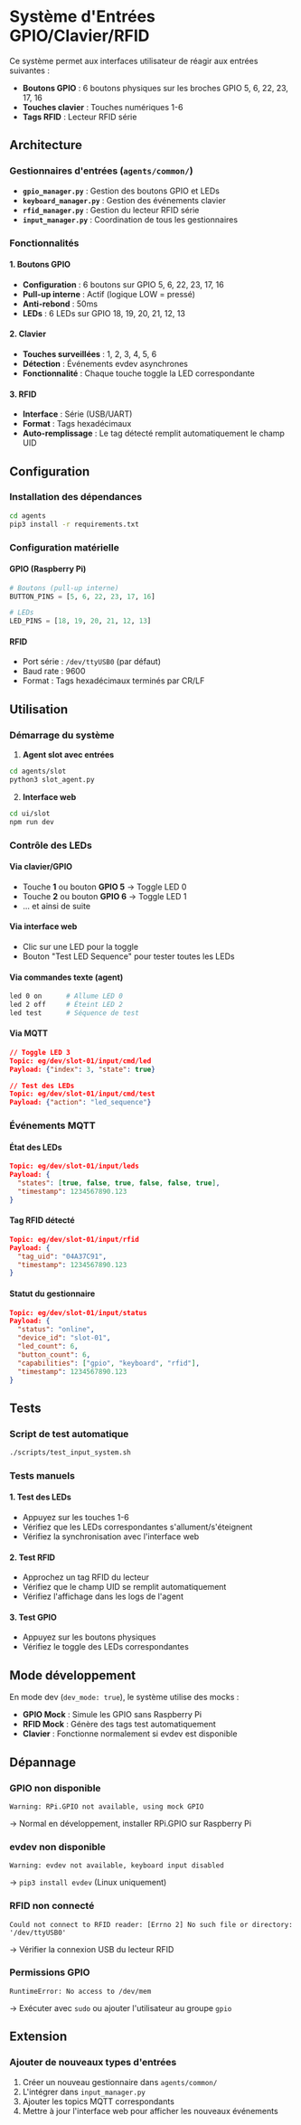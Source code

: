 # Système d'Entrées GPIO/Clavier/RFID

Ce système permet aux interfaces utilisateur de réagir aux entrées suivantes :
- **Boutons GPIO** : 6 boutons physiques sur les broches GPIO 5, 6, 22, 23, 17, 16
- **Touches clavier** : Touches numériques 1-6
- **Tags RFID** : Lecteur RFID série

## Architecture

### Gestionnaires d'entrées (`agents/common/`)

- **`gpio_manager.py`** : Gestion des boutons GPIO et LEDs
- **`keyboard_manager.py`** : Gestion des événements clavier
- **`rfid_manager.py`** : Gestion du lecteur RFID série
- **`input_manager.py`** : Coordination de tous les gestionnaires

### Fonctionnalités

#### 1. Boutons GPIO
- **Configuration** : 6 boutons sur GPIO 5, 6, 22, 23, 17, 16
- **Pull-up interne** : Actif (logique LOW = pressé)
- **Anti-rebond** : 50ms
- **LEDs** : 6 LEDs sur GPIO 18, 19, 20, 21, 12, 13

#### 2. Clavier
- **Touches surveillées** : 1, 2, 3, 4, 5, 6
- **Détection** : Événements evdev asynchrones
- **Fonctionnalité** : Chaque touche toggle la LED correspondante

#### 3. RFID
- **Interface** : Série (USB/UART)
- **Format** : Tags hexadécimaux
- **Auto-remplissage** : Le tag détecté remplit automatiquement le champ UID

## Configuration

### Installation des dépendances

```bash
cd agents
pip3 install -r requirements.txt
```

### Configuration matérielle

#### GPIO (Raspberry Pi)
```python
# Boutons (pull-up interne)
BUTTON_PINS = [5, 6, 22, 23, 17, 16]

# LEDs 
LED_PINS = [18, 19, 20, 21, 12, 13]
```

#### RFID
- Port série : `/dev/ttyUSB0` (par défaut)
- Baud rate : 9600
- Format : Tags hexadécimaux terminés par CR/LF

## Utilisation

### Démarrage du système

1. **Agent slot avec entrées**
```bash
cd agents/slot
python3 slot_agent.py
```

2. **Interface web**
```bash
cd ui/slot
npm run dev
```

### Contrôle des LEDs

#### Via clavier/GPIO
- Touche **1** ou bouton **GPIO 5** → Toggle LED 0
- Touche **2** ou bouton **GPIO 6** → Toggle LED 1
- ... et ainsi de suite

#### Via interface web
- Clic sur une LED pour la toggle
- Bouton "Test LED Sequence" pour tester toutes les LEDs

#### Via commandes texte (agent)
```bash
led 0 on      # Allume LED 0
led 2 off     # Éteint LED 2
led test      # Séquence de test
```

#### Via MQTT
```json
// Toggle LED 3
Topic: eg/dev/slot-01/input/cmd/led
Payload: {"index": 3, "state": true}

// Test des LEDs
Topic: eg/dev/slot-01/input/cmd/test
Payload: {"action": "led_sequence"}
```

### Événements MQTT

#### État des LEDs
```json
Topic: eg/dev/slot-01/input/leds
Payload: {
  "states": [true, false, true, false, false, true],
  "timestamp": 1234567890.123
}
```

#### Tag RFID détecté
```json
Topic: eg/dev/slot-01/input/rfid
Payload: {
  "tag_uid": "04A37C91",
  "timestamp": 1234567890.123
}
```

#### Statut du gestionnaire
```json
Topic: eg/dev/slot-01/input/status
Payload: {
  "status": "online",
  "device_id": "slot-01",
  "led_count": 6,
  "button_count": 6,
  "capabilities": ["gpio", "keyboard", "rfid"],
  "timestamp": 1234567890.123
}
```

## Tests

### Script de test automatique
```bash
./scripts/test_input_system.sh
```

### Tests manuels

#### 1. Test des LEDs
- Appuyez sur les touches 1-6
- Vérifiez que les LEDs correspondantes s'allument/s'éteignent
- Vérifiez la synchronisation avec l'interface web

#### 2. Test RFID
- Approchez un tag RFID du lecteur
- Vérifiez que le champ UID se remplit automatiquement
- Vérifiez l'affichage dans les logs de l'agent

#### 3. Test GPIO
- Appuyez sur les boutons physiques
- Vérifiez le toggle des LEDs correspondantes

## Mode développement

En mode dev (`dev_mode: true`), le système utilise des mocks :
- **GPIO Mock** : Simule les GPIO sans Raspberry Pi
- **RFID Mock** : Génère des tags test automatiquement
- **Clavier** : Fonctionne normalement si evdev est disponible

## Dépannage

### GPIO non disponible
```
Warning: RPi.GPIO not available, using mock GPIO
```
→ Normal en développement, installer RPi.GPIO sur Raspberry Pi

### evdev non disponible
```
Warning: evdev not available, keyboard input disabled
```
→ `pip3 install evdev` (Linux uniquement)

### RFID non connecté
```
Could not connect to RFID reader: [Errno 2] No such file or directory: '/dev/ttyUSB0'
```
→ Vérifier la connexion USB du lecteur RFID

### Permissions GPIO
```
RuntimeError: No access to /dev/mem
```
→ Exécuter avec `sudo` ou ajouter l'utilisateur au groupe `gpio`

## Extension

### Ajouter de nouveaux types d'entrées

1. Créer un nouveau gestionnaire dans `agents/common/`
2. L'intégrer dans `input_manager.py`
3. Ajouter les topics MQTT correspondants
4. Mettre à jour l'interface web pour afficher les nouveaux événements
